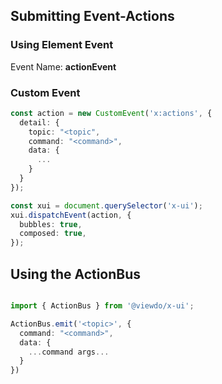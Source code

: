 ## Submitting Event-Actions

### Using Element Event

Event Name: **actionEvent**

### Custom Event

```typescript
const action = new CustomEvent('x:actions', {
  detail: {
    topic: "<topic",
    command: "<command>",
    data: {
      ...
    }
  }
});

const xui = document.querySelector('x-ui');
xui.dispatchEvent(action, {
  bubbles: true,
  composed: true,
});

```

## Using the ActionBus

```typescript

import { ActionBus } from '@viewdo/x-ui';

ActionBus.emit('<topic>', {
  command: "<command>",
  data: {
    ...command args...
  }
})

```
